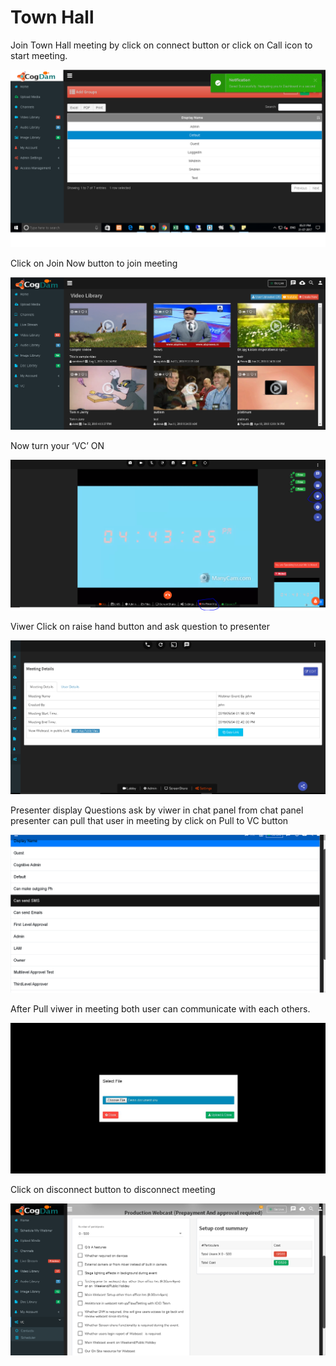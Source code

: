# Town Hall

Join Town Hall meeting by click on connect button or click on Call icon to start meeting.

![](../../.gitbook/assets/image%20%28250%29.png)

Click on Join Now button to join meeting

![](../../.gitbook/assets/image%20%28244%29.png)

Now turn your ‘VC’ ON

![](../../.gitbook/assets/image%20%28154%29.png)

Viwer Click on raise hand button and ask question to presenter

![](../../.gitbook/assets/image%20%2818%29.png)

Presenter display Questions ask by viwer in chat panel from chat panel presenter can pull that user in meeting by click on Pull to VC button

![](../../.gitbook/assets/image%20%28247%29.png)

After Pull viwer in meeting both user can communicate with each others.

![](../../.gitbook/assets/image%20%28211%29.png)

Click on disconnect button to disconnect meeting

![](../../.gitbook/assets/image%20%28220%29.png)

